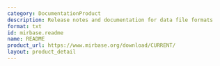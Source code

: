 ```yaml
---
category: DocumentationProduct
description: Release notes and documentation for data file formats
format: txt
id: mirbase.readme
name: README
product_url: https://www.mirbase.org/download/CURRENT/
layout: product_detail
---
```


